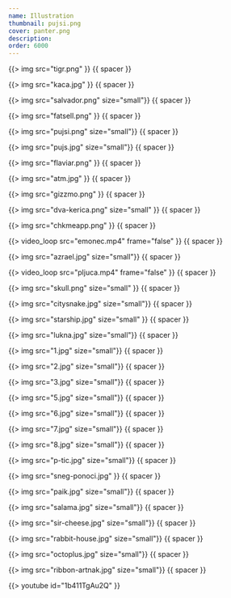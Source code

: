 ```yaml
---
name: Illustration
thumbnail: pujsi.png
cover: panter.png
description: 
order: 6000
---
```


{{> img src="tigr.png" }}
{{ spacer }}

{{> img src="kaca.jpg" }}
{{ spacer }}

{{> img src="salvador.png" size="small"}}
{{ spacer }}

{{> img src="fatsell.png" }}
{{ spacer }}

{{> img src="pujsi.png" size="small"}}
{{ spacer }}

{{> img src="pujs.jpg" size="small"}}
{{ spacer }}

{{> img src="flaviar.png" }}
{{ spacer }}

{{> img src="atm.jpg" }}
{{ spacer }}

{{> img src="gizzmo.png" }}
{{ spacer }}

{{> img src="dva-kerica.png" size="small" }}
{{ spacer }}

{{> img src="chkmeapp.png" }}
{{ spacer }}

{{> video_loop src="emonec.mp4" frame="false" }}
{{ spacer }}

{{> img src="azrael.jpg" size="small"}}
{{ spacer }}

{{> video_loop src="pljuca.mp4" frame="false" }}
{{ spacer }}

{{> img src="skull.png" size="small" }}
{{ spacer }}

{{> img src="citysnake.jpg" size="small"}}
{{ spacer }}

{{> img src="starship.jpg" size="small" }}
{{ spacer }}

{{> img src="lukna.jpg" size="small"}}
{{ spacer }}

{{> img src="1.jpg" size="small"}}
{{ spacer }}

{{> img src="2.jpg" size="small"}}
{{ spacer }}

{{> img src="3.jpg" size="small"}}
{{ spacer }}

{{> img src="5.jpg" size="small"}}
{{ spacer }}

{{> img src="6.jpg" size="small"}}
{{ spacer }}

{{> img src="7.jpg" size="small"}}
{{ spacer }}

{{> img src="8.jpg" size="small"}}
{{ spacer }}

{{> img src="p-tic.jpg" size="small"}}
{{ spacer }}

{{> img src="sneg-ponoci.jpg" }}
{{ spacer }}

{{> img src="paik.jpg" size="small"}}
{{ spacer }}

{{> img src="salama.jpg" size="small"}}
{{ spacer }}

{{> img src="sir-cheese.jpg" size="small"}}
{{ spacer }}

{{> img src="rabbit-house.jpg" size="small"}}
{{ spacer }}

{{> img src="octoplus.jpg" size="small"}}
{{ spacer }}

{{> img src="ribbon-artnak.jpg" size="small"}}
{{ spacer }}

{{> youtube id="1b411TgAu2Q" }}